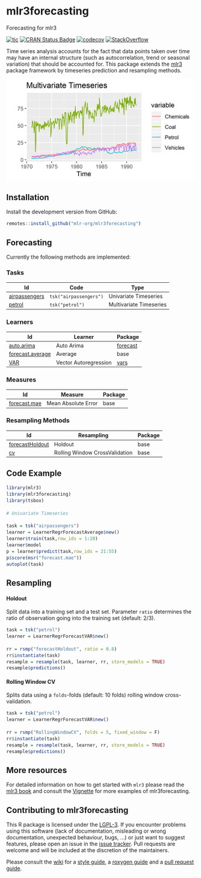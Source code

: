 
# mlr3forecasting

Forecasting for mlr3

<!-- badges: start -->

[![tic](https://github.com/mlr-org/mlr3forecasting/workflows/tic/badge.svg?branch=master)](https://github.com/mlr-org/mlr3forecasting/actions)
[![CRAN Status
Badge](https://www.r-pkg.org/badges/version-ago/mlr3forecasting)](https://cran.r-project.org/package=mlr3forecasting)
[![codecov](https://codecov.io/gh/mlr-org/mlr3forecasting/branch/master/graph/badge.svg)](https://codecov.io/gh/mlr-org/mlr3forecasting)
[![StackOverflow](https://img.shields.io/badge/stackoverflow-mlr3-orange.svg)](https://stackoverflow.com/questions/tagged/mlr3)
<!-- badges: end -->

Time series analysis accounts for the fact that data points taken over
time may have an internal structure (such as autocorrelation, trend or
seasonal variation) that should be accounted for. This package extends
the [mlr3](https://github.com/mlr-org/mlr3) package framework by
timeseries prediction and resampling methods.

<img src="man/figures/multi_timeseries.png" width="1318" />

## Installation

Install the development version from GitHub:

``` r
remotes::install_github("mlr-org/mlr3forecasting")
```

## Forecasting

Currently the following methods are implemented:

### Tasks

| Id                                                                                          | Code                   | Type                    |
| ------------------------------------------------------------------------------------------- | ---------------------- | ----------------------- |
| [airpassengers](https://mlr3forecasting.mlr-org.com/reference/mlr_tasks_airpassengers.html) | `tsk("airpassengers")` | Univariate Timeseries   |
| [petrol](https://mlr3forecasting.mlr-org.com/reference/mlr_tasks_petrol.html)               | `tsk("petrol")`        | Multivariate Timeseries |

### Learners

| Id                                                                                               | Learner               | Package                                                 |
| ------------------------------------------------------------------------------------------------ | --------------------- | ------------------------------------------------------- |
| [auto.arima](https://mlr3forecasting.mlr-org.com/reference/mlr_learners_regr.AutoArima.html)     | Auto Arima            | [forecast](https://cran.r-project.org/package=forecast) |
| [forecast.average](https://mlr3forecasting.mlr-org.com/reference/mlr_learners_regr.Average.html) | Average               | base                                                    |
| [VAR](https://mlr3forecasting.mlr-org.com/reference/mlr_learners_regr.VAR.html)                  | Vector Autoregression | [vars](https://cran.r-project.org/package=vars)         |

### Measures

| Id                                                                                           | Measure             | Package |
| -------------------------------------------------------------------------------------------- | ------------------- | ------- |
| [forecast.mae](https://mlr3forecasting.mlr-org.com/reference/mlr_measures_forecast.mae.html) | Mean Absolute Error | base    |

### Resampling Methods

| Id                                                                                                    | Resampling                     | Package |
| ----------------------------------------------------------------------------------------------------- | ------------------------------ | ------- |
| [forecastHoldout](https://mlr3forecasting.mlr-org.com/reference/mlr_resamplings_forecastHoldout.html) | Holdout                        | base    |
| [cv](https://mlr3forecasting.mlr-org.com/reference/mlr_resamplings_RollingWindowCV.html)              | Rolling Window CrossValidation | base    |

## Code Example

``` r
library(mlr3)
library(mlr3forecasting)
library(tsbox)

# Univariate Timeseries

task = tsk("airpassengers")
learner = LearnerRegrForecastAverage$new()
learner$train(task,row_ids = 1:20)
learner$model
p = learner$predict(task,row_ids = 21:55)
p$score(msr("forecast.mae"))
autoplot(task)
```

## Resampling

#### Holdout

Split data into a training set and a test set. Parameter `ratio`
determines the ratio of observation going into the training set
(default: 2/3).

``` r
task = tsk("petrol")
learner = LearnerRegrForecastVAR$new()

rr = rsmp("forecastHoldout", ratio = 0.8)
rr$instantiate(task)
resample = resample(task, learner, rr, store_models = TRUE)
resample$predictions()
```

#### Rolling Window CV

Splits data using a `folds`-folds (default: 10 folds) rolling window
cross-validation.

``` r
task = tsk("petrol")
learner = LearnerRegrForecastVAR$new()

rr = rsmp("RollingWindowCV", folds = 5, fixed_window = F)
rr$instantiate(task)
resample = resample(task, learner, rr, store_models = TRUE)
resample$predictions()
```

## More resources

For detailed information on how to get started with `mlr3` please read
the [mlr3 book](https://mlr3book.mlr-org.com/) and consult the
[Vignette](https://mlr3forecasting.mlr-org.com/articles/vignettes.html)
for more examples of mlr3forecasting.

## Contributing to mlr3forecasting

This R package is licensed under the
[LGPL-3](https://www.gnu.org/licenses/lgpl-3.0.en.html). If you
encounter problems using this software (lack of documentation,
misleading or wrong documentation, unexpected behaviour, bugs, …) or
just want to suggest features, please open an issue in the [issue
tracker](https://github.com/mlr-org/mlr3/issues). Pull requests are
welcome and will be included at the discretion of the maintainers.

Please consult the [wiki](https://github.com/mlr-org/mlr3/wiki/) for a
[style guide](https://github.com/mlr-org/mlr3/wiki/Style-Guide), a
[roxygen guide](https://github.com/mlr-org/mlr3/wiki/Roxygen-Guide) and
a [pull request
guide](https://github.com/mlr-org/mlr3/wiki/PR-Guidelines).
